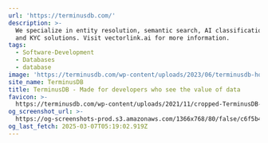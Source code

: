 ```yaml
---
url: 'https://terminusdb.com/'
description: >-
  We specialize in entity resolution, semantic search, AI classification, RAG,
  and KYC solutions. Visit vectorlink.ai for more information.
tags:
  - Software-Development
  - Databases
  - database
image: 'https://terminusdb.com/wp-content/uploads/2023/06/terminusdb-home-page-og.png'
site_name: TerminusDB
title: TerminusDB - Made for developers who see the value of data
favicon: >-
  https://terminusdb.com/wp-content/uploads/2021/11/cropped-TerminusDB-Symbol-192x192.png
og_screenshot_url: >-
  https://og-screenshots-prod.s3.amazonaws.com/1366x768/80/false/c6f5b437e1e630328dca51e853ea9ca1377ab45efad17037dcd9ed87f72859d6.jpeg
og_last_fetch: 2025-03-07T05:19:02.919Z
---
```


